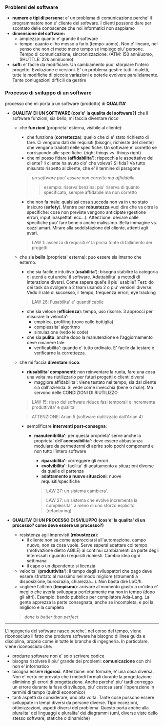 ### Problemi del software
- **numero e tipi di persone:** e' un problema di comunicazione perche' il programmatore non e' cliente del software. I clienti possono dare per scontato delle conoscenze che noi informatici non sappiamo
- **dimensione del software:**
	- ampiezza: quanto e' grande il software
	- tempo: quanto ci ho messo a farlo (tempo-uomo). Non e' lineare, nel senso che non ci metto meno tempo se impiego piu' persone. Tempo di comunicazione, sincronizzazione. (ATM: 150 anni/uomo, SHUTTLE: 22k anni/uomo)
- **soft:** e' facile da modificare. Un cambiamento puo' storpiare l'intero progetto. Evoluzione e versioni. E' un problema gestire tutti i dialetti, tutte le modifiche di piccole variazioni e poterle evolvere parallelamente. Tante coniugazioni difficili da gestire

### Processo di sviluppo di un software
processo che mi porta a un software (prodotto) di **QUALITA'**
- **QUALITA' DI UN SOFTWARE (cos'e' la qualita del software?)** che il software funzioni, sia bello, mi faccia diventare ricco
	- che **funzioni** (proprieta' esterna, visibile al cliente):
		- che funziona (**correttezza**): quello che ci e' stato richiesto di fare. Ci vengono dati dei requisiti (bisogni, richieste del cliente) che vengono tradotti nelle specifiche. Un software e' corretto se corrisponde alle specifiche. (right things vs. things right)
		- che mi posso fidare (**affidabilita'**): rispecchia le aspettative del cliente? Il cliente ha avuto cio' che voleva? Si fida? Va tutto misurato rispetto al cliente, che e' il termine di paragone
		> *un software puo' essere non corretto ma affidabile*
		>> esempio: riserva benzina: piu' riserva di quanto specificato, sempre affidabile ma non corretto

		- che non fa male: qualsiasi cosa succeda non va in uno stato insicuro (**safety**). Mentre per **robustezza** vuol dire che va oltre le specifiche: cose non previste vengono anticipate (gestione errori, input inaspettati ecc...). Attenzione: deviare dalle specifiche puo' fare bene o anche malissimo. Bella immagine vs. cazzi amari. Mirare alla soddisfazione del cliente, attenti agli avari.
		> LAW 1: assenza di requisiti e' la prima fonte di fallimento dei progetti

	- che sia **bello** (proprieta' esterna): puo essere sia interno che esterno.
		- che sia facile e intuitivo (**usabilita'**): bisogna stabilire la categoria di utenti a cui andra' il software. Adattabilita' a metodi di interazione diversi. Come sapere qual'e il piu' usabile? Test: do dei task da svolgere a 2 team usando 2 o piu' versioni diverse. Vedo il rate di successo, il tempo, frequenza errori, eye tracking
		> LAW 26: l'usabilita' e' quantificabile

		- che sia veloce (**efficienza**): tempo, uso risorse. 3 approcci per misurare la velocita':
			- empirica, profiling (trovo collo bottiglia)
			- complessita' algoritmo
			- simulazione (vedo le code)
		- che sia **pulito**: anche dopo la manutenzione e l'aggiornamento deve rimanere tale
			- verificabilita': quando e' tutto ordinato. E' facile da testare e verificarne la correttezza.

	- che mi faccia **diventare ricco**:
		- **riusabilita' componenti**: non reinventare la ruota, fare una cosa una volta ma riutilizzarlo per futuri progetti o clienti diversi
			- maggiore affidabilita': viene testato nel tempo, sia dal cliente sia dall'azienda. Si vede come invecchia (bene o male). Ma servono delle CONDIZIONI DI RIUTILIZZO
		> LAW 15: riuso del software riduce fasi temporali e incrementa produttivita' e qualita'

		> ATTENZIONE: Arian 5 (software riutilizzato dall'Arian 4)

		- semplificare **interventi post-consegna**:
			- **manutenibilita'**: per questa proprieta' serve anche la proprieta' dell'**accessibilita'**: deve essere abbastanza modulare da permettermi di aprire solo pochi componenti e non tutto l'intero software
				- **riparabilita'**: correggere gli errori
				- **evolvibilita'**: facilita' di adattamento a situazioni diverse da quelle di partenza
				- **adattamento a nuove situazioni**: nuove requisiti/specifiche
				> LAW 27: un sistema cambiera'.

				> LAW 27: un sistema che evolve incrementa la complessita', a meno di uno sforzo esplicito (refactoring)

- **QUALITA' DI UN PROCESSO DI SVILUPPO (cos'e' la qualita' di un processo? come deve essere un processo?)**
	- resistenza agli imprevisti (**robustezza**):
		- il cliente non sa come approcciarsi all'automazione, campo nuovo, non sa cosa vuole. Serve sapersi adattare col tempo (motivazione dietro AGILE) ai continui cambiamenti da parte degli interessati riguardo i requisiti richiesti. Cambio idea ogni settimana
		- il capo o un dipendente si licenzia
	- velocita' (**produttivita'**): il tempo degli sviluppatori che pago deve essere sfruttato al massimo nel modo migliore (strumenti a disposizione, burocrazia, chiarezza...). Non basta dire LoC/h.
	- cogliere l'attimo (**tempismo**): arrivare al momento giusto a un'idea e' meglio che averla sviluppata perfettamente ma non in tempo (dopo gli altri). Esempio: bando pubblico per compilatore Ada-Lang. La gente apprezza la parte consegnata, anche se incompleta, e poi la miglioro e la completo
	> *done is better than perfect*

---

L'ingegneria del software nasce perche', nel corso del tempo, viene riconosciuto il fatto che produrre software ha bisogno di linee guida e disciplina, proprio come in tutte le branche di ingegneria. In particolare, viene riconosciuto che:
- produrre software non e' solo scrivere codice
- bisogna risolvere il piu' grande dei problemi: **comunicazione** con chi non e' informatico
- bisogna essere **rigorosi**. Attenzione: non formale, e' una cosa diversa. Non e' certo ne provato che i metodi formali durante la progettazione eliminino gli errori di progettazione. Anche perche' piu' tardi correggo un errore durante la fase di sviluppo, piu' costosa sara' l'operazione in termini di tempo (quindi economico)
- tanti aspetti da considerare, uno alla volta. Tante cose possono essere sviluppate in tempi diversi da persone diverse. Tipo eccezioni, ottimizzazioni, aspetti diversi del problema. Questo porta anche alla pluralita' dei linguaggi e pluralita' dei diagrammi (uml, diverse viste dello stesso software, statiche o dinamiche)

